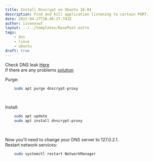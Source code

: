 ```yaml
---
title: Install Dnscrypt on Ubuntu 18.04
description: Find and kill application listening to certain PORT.
date: 2023-04-27T18:46:27.743Z
author: iivanovw7
layout: ../../templates/BasePost.astro
tags:
    - dns
    - linux
    - ubuntu
draft: true
---
```


Check DNS leak [Here](https://dnsleaktest.com) <br />
If there are any problems [solution](https://github.com/dnscrypt)

Purge:

```bash
    sudo apt purge dnscrypt-proxy
```

<br />

Install:

```bash
    sudo apt update
    sudo apt install dnscrypt-proxy
```

<br />

Now you'll need to change your DNS server to 127.0.2.1. <br />
Restart network services:

```bash
    sudo systemctl restart NetworkManager
```
